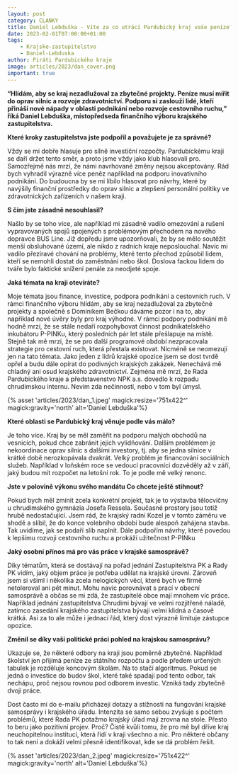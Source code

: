 ```yaml
---
layout: post
category: CLANKY
title: Daniel Lebduška - Víte za co utrácí Pardubický kraj vaše peníze?
date: 2023-02-01T07:00:00+01:00
tags: 
    - Krajske-zastupitelstvo
    - Daniel-Lebduska
author: Piráti Pardubického kraje
image: articles/2023/dan_cover.png
important: true
---
```



**“Hlídám, aby se kraj nezadlužoval za zbytečné projekty. Peníze musí mířit do oprav silnic a rozvoje zdravotnictví. Podporu si zaslouží lidé, kteří přináší nové nápady v oblasti podnikání nebo rozvoje cestovního ruchu,” říká Daniel Lebduška, místopředseda finančního výboru krajského zastupitelstva.**

**Které kroky zastupitelstva jste podpořil a považujete je za správné?**

Vždy se mi dobře hlasuje pro silně investiční rozpočty. Pardubickému kraji se daří držet tento směr, a proto jsme vždy jako klub hlasovali pro. Samozřejmě nás mrzí, že námi navrhované změny nejsou akceptovány. Rád bych vyhradil výrazně více peněz například na podporu inovativního podnikání. Do budoucna by se mi líbilo hlasovat pro návrhy, které by navýšily finanční prostředky do oprav silnic a zlepšení personální politiky ve zdravotnických zařízeních v našem kraji.

**S čím jste zásadně nesouhlasil?**

Našlo by se toho více, ale například mi zásadně vadilo omezování a rušení vypravovaných spojů spojených s problémovým přechodem na nového dopravce BUS Line. Již dopředu jsme upozorňovali, že by se mělo soutěžit menší obsluhované území, ale nikdo z radních kraje neposlouchal. Navíc mi vadilo přezíravé chování na problémy, které tento přechod způsobil lidem, kteří se nemohli dostat do zaměstnání nebo škol. Doslova fackou lidem do tváře bylo faktické snížení penále za neodjeté spoje.

**Jaká témata na kraji otevíráte?**

Moje témata jsou finance, investice, podpora podnikání a cestovních ruch. V rámci finančního výboru hlídám, aby se kraj nezadlužoval za zbytečné projekty a společně s Dominikem Bečkou dáváme pozor i na to, aby například nové úvěry byly pro kraj výhodné. V rámci podpory podnikání mě hodně mrzí, že se stále nedaří rozpohybovat činnost podnikatelského inkubátoru P-PINKu, který posledních pár let stále přešlapuje na místě. Stejně tak mě mrzí, že se pro další programové období nezpracovala strategie pro cestovní ruch, která přestala existovat. Nicméně se neomezuji jen na tato témata. Jako jeden z lídrů krajské opozice jsem se dost tvrdě opřel a budu dále opírat do podivných krajských zakázek. Nenechává mě chladný ani osud krajského zdravotnictví. Zejména mě mrzí, že Rada Pardubického kraje a představenstvo NPK a.s. dovedlo k rozpadu chrudimskou internu. Nevím zda nečinností, nebo v tom byl úmysl.


{% asset 'articles/2023/dan_1.jpeg' magick:resize='751x422^' magick:gravity='north' alt='Daniel Lebduška'%}


**Které oblasti se Pardubický kraj věnuje podle vás málo?**

Je toho více. Kraj by se měl zaměřit na podporu malých obchodů na vesnicích, pokud chce zabránit jejich vylidňování. Dalším problémem je nekoordinace oprav silnic s dalšími investory, tj. aby se jedna silnice v krátké době nerozkopávala dvakrát. Velký problém je financování sociálních služeb. Například v loňském roce se vedoucí pracovníci dozvěděly až v září, jaký budou mít rozpočet na letošní rok. To je podle mě velký renonc.

**Jste v polovině výkonu svého mandátu Co chcete ještě stihnout?**

Pokud bych měl zmínit zcela konkrétní projekt, tak je to výstavba tělocvičny u chrudimského gymnázia Josefa Ressela. Současné prostory jsou totiž hrubě nedostačující. Jsem rád, že krajský radní Kozel je v tomto záměru ve shodě a slíbil, že do konce volebního období bude alespoň zahájena stavba. Tak uvidíme, jak se podaří slib naplnit. Dále podpořím návrhy, které povedou k lepšímu rozvoji cestovního ruchu a prokáží užitečnost P-PINku

**Jaký osobní přínos má pro vás práce v krajské samosprávě?**

Díky tématům, která se dostávají na pořad jednání Zastupitelstva PK a Rady PK vidím, jaký objem práce je potřeba udělat na krajské úrovni. Zároveň jsem si všiml i několika zcela nelogických věcí, které bych ve firmě netoleroval ani pět minut. Mohu navíc porovnávat s prací v obecní samosprávě a občas se mi zdá, že zastupitelé obce mají mnohem víc práce. Například jednání zastupitelstva Chrudimi bývají ve velmi rozjitřené náladě, zatímco zasedání krajského zastupitelstva bývají velmi klidná a časově krátká. Asi za to ale může i jednací řád, který dost výrazně limituje zástupce opozice.

**Změnil se díky vaší politické práci pohled na krajskou samosprávu?**

Ukazuje se, že některé odbory na kraji jsou poměrně zbytečné. Například školství jen přijímá peníze ze státního rozpočtu a podle předem určených tabulek je rozděluje koncovým školám. Na to stačí algoritmus. Pokud se jedná o investice do budov škol, které také spadají pod tento odbor, tak nechápu, proč nejsou rovnou pod odborem investic. Vzniká tady zbytečně dvojí práce.

Dost často mi do e-mailu přicházejí dotazy a stížnosti na fungování krajské samosprávy i krajského úřadu. Intenzita se samo sebou zvyšuje s počtem problémů, které Rada PK potažmo krajský úřad mají zrovna na stole. Přesto to beru jako pozitivní projev. Proč? Čistě kvůli tomu, že pro mě byl dříve kraj neuchopitelnou institucí, která řídí v kraji všechno a nic. Pro některé občany to tak není a dokáží velmi přesně identifikovat, kde se dá problém řešit.


{% asset 'articles/2023/dan_2.jpeg' magick:resize='751x422^' magick:gravity='north' alt='Daniel Lebduška'%}
